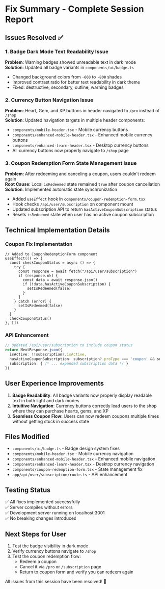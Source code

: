 # Fix Summary - Complete Session Report

## Issues Resolved ✅

### 1. Badge Dark Mode Text Readability Issue

**Problem**: Warning badges showed unreadable text in dark mode  
**Solution**: Updated all badge variants in `components/ui/badge.ts`

- Changed background colors from `-600` to `-800` shades
- Improved contrast ratio for better text readability in dark theme
- Fixed: destructive, secondary, outline, warning badges

### 2. Currency Button Navigation Issue  

**Problem**: Heart, Gem, and XP buttons in header navigated to `/pro` instead of `/shop`  
**Solution**: Updated navigation targets in multiple header components:

- `components/mobile-header.tsx` - Mobile currency buttons
- `components/enhanced-mobile-header.tsx` - Enhanced mobile currency buttons  
- `components/enhanced-learn-header.tsx` - Desktop currency buttons
- All currency buttons now properly navigate to `/shop` page

### 3. Coupon Redemption Form State Management Issue

**Problem**: After redeeming and canceling a coupon, users couldn't redeem again  
**Root Cause**: Local `isRedeemed` state remained `true` after coupon cancellation  
**Solution**: Implemented automatic state synchronization

- Added `useEffect` hook in `components/coupon-redemption-form.tsx`
- Hook checks `/api/user/subscription` on component mount
- Updated subscription API to return `hasActiveCouponSubscription` status
- Resets `isRedeemed` state when user has no active coupon subscription

## Technical Implementation Details

### Coupon Fix Implementation

```tsx
// Added to CouponRedemptionForm component
useEffect(() => {
  const checkCouponStatus = async () => {
    try {
      const response = await fetch("/api/user/subscription")
      if (response.ok) {
        const data = await response.json()
        if (!data.hasActiveCouponSubscription) {
          setIsRedeemed(false)
        }
      }
    } catch (error) {
      setIsRedeemed(false)
    }
  }
  checkCouponStatus()
}, [])
```

### API Enhancement

```ts
// Updated /api/user/subscription to include coupon status
return NextResponse.json({
  isActive: !!subscription?.isActive,
  hasActiveCouponSubscription: subscription?.proType === 'coupon' && subscription?.activeCouponRedemption,
  subscription: { /* ... expanded subscription data */ }
})
```

## User Experience Improvements

1. **Badge Readability**: All badge variants now properly display readable text in both light and dark modes
2. **Intuitive Navigation**: Currency buttons correctly lead users to the shop where they can purchase hearts, gems, and XP
3. **Seamless Coupon Flow**: Users can now redeem coupons multiple times without getting stuck in success state

## Files Modified

- `components/ui/badge.ts` - Badge design system fixes
- `components/mobile-header.tsx` - Mobile currency navigation  
- `components/enhanced-mobile-header.tsx` - Enhanced mobile navigation
- `components/enhanced-learn-header.tsx` - Desktop currency navigation
- `components/coupon-redemption-form.tsx` - State management fix
- `app/api/user/subscription/route.ts` - API enhancement

## Testing Status

✅ All fixes implemented successfully  
✅ Server compiles without errors  
✅ Development server running on localhost:3001  
✅ No breaking changes introduced  

## Next Steps for User

1. Test the badge visibility in dark mode
2. Verify currency buttons navigate to `/shop`
3. Test the coupon redemption flow:
   - Redeem a coupon
   - Cancel it via `/pro` or `/subscription` page  
   - Return to coupon form and verify you can redeem again

All issues from this session have been resolved! 🎉
